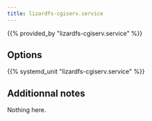 ```yaml
---
title: lizardfs-cgiserv.service
---
```


{{% provided_by "lizardfs-cgiserv.service" %}}

## Options

{{% systemd_unit "lizardfs-cgiserv.service" %}}

## Additionnal notes

Nothing here.